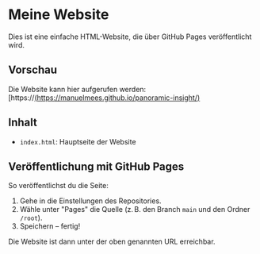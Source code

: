 # Meine Website

Dies ist eine einfache HTML-Website, die über GitHub Pages veröffentlicht wird.

## Vorschau

Die Website kann hier aufgerufen werden: [https://[(https://manuelmees.github.io/panoramic-insight/)](https://manuelmees.github.io/panoramic-insight)

## Inhalt

- `index.html`: Hauptseite der Website

## Veröffentlichung mit GitHub Pages

So veröffentlichst du die Seite:

1. Gehe in die Einstellungen des Repositories.
2. Wähle unter "Pages" die Quelle (z. B. den Branch `main` und den Ordner `/root`).
3. Speichern – fertig!

Die Website ist dann unter der oben genannten URL erreichbar.

